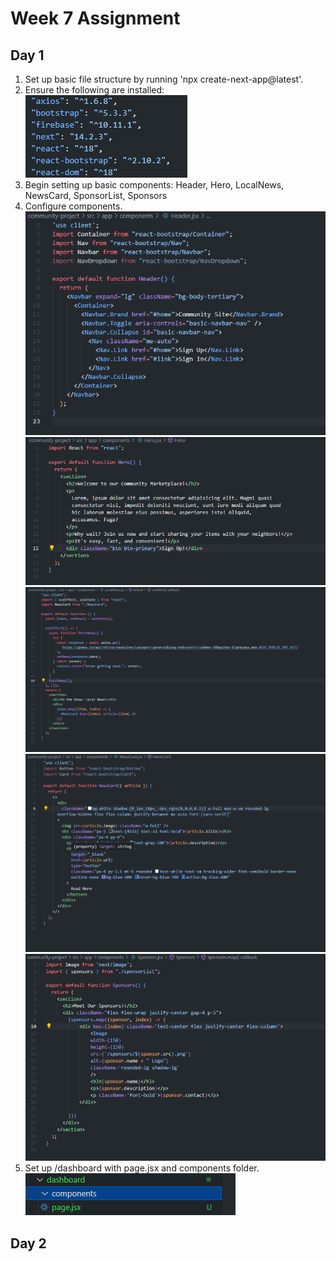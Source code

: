 # Week 7 Assignment
## Day 1

1. Set up basic file structure by running 'npx create-next-app@latest'.
2. Ensure the following are installed: 
![alt text](image.png)
3. Begin setting up basic components: Header, Hero, LocalNews, NewsCard, SponsorList, Sponsors
4. Configure components.
![alt text](image-1.png)
![alt text](image-2.png)
![alt text](image-3.png)
![alt text](image-4.png)
![alt text](image-5.png)
5. Set up /dashboard with page.jsx and components folder.
![alt text](image-6.png)

## Day 2